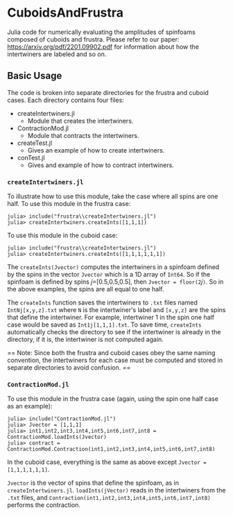 # CuboidsAndFrustra

Julia code for numerically evaluating the amplitudes of spinfoams composed of cuboids and frustra. Please refer to our paper: https://arxiv.org/pdf/2201.09902.pdf for information about how the intertwiners are labeled and so on.

## Basic Usage

The code is broken into separate directories for the frustra and cuboid cases. Each directory contains four files:

 - createIntertwiners.jl
    - Module that creates the intertwiners.
 - ContractionMod.jl
    - Module that contracts the intertwiners.
 - createTest.jl
    - Gives an example of how to create intertwiners.
 - conTest.jl
    - Gives and example of how to contract intertwiners.

### `createIntertwiners.jl`

To illustrate how to use this module, take the case where all spins are one half. To use this module in the frustra case:

```
julia> include("frustra\\createIntertwiners.jl")
julia> createIntertwiners.createInts([1,1,1])
```

To use this module in the cuboid case:

```
julia> include("frustra\\createIntertwiners.jl")
julia> createIntertwiners.createInts([1,1,1,1,1,1])
```

The `createInts(Jvector)` computes the intertwiners in a spinfoam defined by the spins in the vector `Jvector` which is a 1D array of `Int64`. So if the spinfoam is defined by spins *j*=[0.5,0.5,0.5], then `Jvector = floor(2`*j*`)`. So in the above examples, the spins are all equal to one half.

The `createInts` function saves the intertwiners to `.txt` files named `IntNj[x,y,z].txt` where `N` is the intertwiner's label and `[x,y,z]` are the spins that define the intertwiner. For example, intertwiner 1 in the spin one half case would be saved as `Int1j[1,1,1].txt`. To save time, `createInts` automatically checks the directory to see if the intertwiner is already in the directory, if it is, the intertwiner is not computed again.

== Note: Since both the frustra and cuboid cases obey the same naming convention, the intertwiners for each case must be computed and stored in separate directories to avoid confusion. ==

### `ContractionMod.jl`

To use this module in the frustra case (again, using the spin one half case as an example):

```
julia> include("ContractionMod.jl")
julia> Jvector = [1,1,1]
julia> int1,int2,int3,int4,int5,int6,int7,int8 = ContractionMod.loadInts(Jvector)
julia> contract = ContractionMod.Contraction(int1,int2,int3,int4,int5,int6,int7,int8)
```

In the cuboid case, everything is the same as above except `Jvector = [1,1,1,1,1,1]`.

`Jvector` is the vector of spins that define the spinfoam, as in `createIntertwiners.jl`. `loadInts(jVector)` reads in the intertwiners from the `.txt` files, and `Contraction(int1,int2,int3,int4,int5,int6,int7,int8)` performs the contraction.

